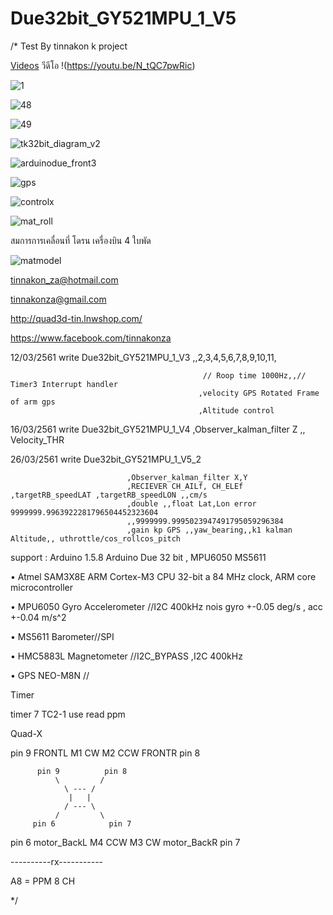 # Due32bit_GY521MPU_1_V5

/*
 Test By tinnakon k  project 
 
 [Videos](https://www.youtube.com/watch?v=N_tQC7pwRic)
 วีดีโอ !(https://youtu.be/N_tQC7pwRic)
 
  ![1](https://user-images.githubusercontent.com/9403558/37556558-9306c558-2a2a-11e8-84a0-af680209cdbf.jpg)
 
 ![48](https://user-images.githubusercontent.com/9403558/37556570-ce2ba02c-2a2a-11e8-8c49-65559fa065e3.jpg)
 
 ![49](https://user-images.githubusercontent.com/9403558/37556585-f373d02a-2a2a-11e8-9cd1-e0e0c643fca0.jpg)
 
![tk32bit_diagram_v2](https://user-images.githubusercontent.com/9403558/37701027-1cc0fcda-2d20-11e8-8fea-e1986bf25d64.png)

![arduinodue_front3](https://user-images.githubusercontent.com/9403558/37701060-3922921c-2d20-11e8-9a92-98f3d64b9404.png)

![gps](https://user-images.githubusercontent.com/9403558/38019194-208b6874-32a1-11e8-9066-3a5f0437b355.png)

![controlx](https://user-images.githubusercontent.com/9403558/37701104-64c4d380-2d20-11e8-99a1-7624189fc246.png)

![mat_roll](https://user-images.githubusercontent.com/9403558/37701246-d2e48054-2d20-11e8-88aa-2b021274caf0.png)

สมการการเคลื่อนที่ โดรน เครื่องบิน 4 ใบพัด

![matmodel](https://user-images.githubusercontent.com/9403558/37702954-bbacbf90-2d26-11e8-9e8c-ea302304ef3c.png)
 
 tinnakon_za@hotmail.com
 
 tinnakonza@gmail.com
 
 http://quad3d-tin.lnwshop.com/
 
 https://www.facebook.com/tinnakonza

12/03/2561     write Due32bit_GY521MPU_1_V3  ,,2,3,4,5,6,7,8,9,10,11,

                                               // Roop time 1000Hz,,// Timer3 Interrupt handler
                                              ,velocity GPS Rotated Frame of arm gps
                                              ,Altitude control
                                              
 16/03/2561     write Due32bit_GY521MPU_1_V4  ,Observer_kalman_filter Z ,, Velocity_THR
 
 26/03/2561     write Due32bit_GY521MPU_1_V5_2  
 
                              ,Observer_kalman_filter X,Y
                              ,RECIEVER CH_AILf, CH_ELEf ,targetRB_speedLAT ,targetRB_speedLON ,,cm/s
                              ,double ,,float Lat,Lon error 9999999.9963922281796504452323604   
                              ,,9999999.9995023947491795059296384
                              ,gain kp GPS ,,yaw_bearing,,k1 kalman Altitude,, uthrottle/cos_rollcos_pitch
 
support : Arduino 1.5.8   Arduino Due 32 bit  , MPU6050  MS5611

• Atmel SAM3X8E ARM Cortex-M3 CPU 32-bit a 84 MHz clock, ARM core microcontroller

• MPU6050 Gyro Accelerometer //I2C 400kHz nois gyro +-0.05 deg/s , acc +-0.04 m/s^2

• MS5611 Barometer//SPI

• HMC5883L Magnetometer //I2C_BYPASS ,I2C 400kHz

• GPS NEO-M8N //

Timer

timer 7 TC2-1  use read ppm

Quad-X

pin 9 FRONTL  M1 CW        M2 CCW  FRONTR pin 8

          pin 9          pin 8
              \         / 
                \ --- /
                 |   |
                / --- \
              /         \ 
         pin 6            pin 7
              
pin 6 motor_BackL  M4 CCW      M3 CW  motor_BackR  pin 7

----------rx-----------  

A8 = PPM 8 CH

 */
